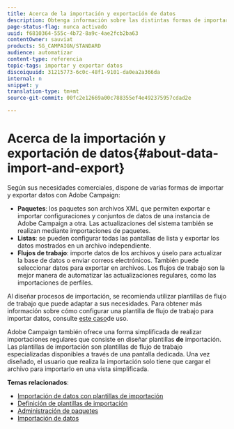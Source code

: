 ```yaml
---
title: Acerca de la importación y exportación de datos
description: Obtenga información sobre las distintas formas de importar y exportar datos con Adobe Campaign.
page-status-flag: nunca activado
uuid: f6810364-555c-4b72-8a9c-4ae2fcb2ba63
contentOwner: sauviat
products: SG_CAMPAIGN/STANDARD
audience: automatizar
content-type: referencia
topic-tags: importar y exportar datos
discoiquuid: 31215773-6c0c-48f1-9101-da0ea2a366da
internal: n
snippet: y
translation-type: tm+mt
source-git-commit: 00fc2e12669a00c788355ef4e492375957cdad2e

---
```



# Acerca de la importación y exportación de datos{#about-data-import-and-export}

Según sus necesidades comerciales, dispone de varias formas de importar y exportar datos con Adobe Campaign:

* **Paquetes**: los paquetes son archivos XML que permiten exportar e importar configuraciones y conjuntos de datos de una instancia de Adobe Campaign a otra. Las actualizaciones del sistema también se realizan mediante importaciones de paquetes.
* **Listas**: se pueden configurar todas las pantallas de lista y exportar los datos mostrados en un archivo independiente.
* **Flujos de trabajo**: importe datos de los archivos y úselo para actualizar la base de datos o enviar correos electrónicos. También puede seleccionar datos para exportar en archivos. Los flujos de trabajo son la mejor manera de automatizar las actualizaciones regulares, como las importaciones de perfiles.

Al diseñar procesos de importación, se recomienda utilizar plantillas de flujo de trabajo que puede adaptar a sus necesidades. Para obtener más información sobre cómo configurar una plantilla de flujo de trabajo para importar datos, consulte [este caso](../../automating/using/importing-data.md#example--import-workflow-template)de uso.

Adobe Campaign también ofrece una forma simplificada de realizar importaciones regulares que consiste en diseñar plantillas **de** importación. Las plantillas de importación son plantillas de flujo de trabajo especializadas disponibles a través de una pantalla dedicada. Una vez diseñado, el usuario que realiza la importación solo tiene que cargar el archivo para importarlo en una vista simplificada.

**Temas relacionados**:

* [Importación de datos con plantillas de importación](../../automating/using/importing-data-with-import-templates.md)
* [Definición de plantillas de importación](../../automating/using/defining-import-templates.md)
* [Administración de paquetes](../../automating/using/managing-packages.md)
* [Importación de datos](../../automating/using/importing-data.md)


